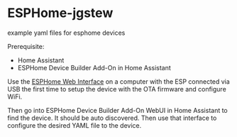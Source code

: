 # ESPHome-jgstew
example yaml files for esphome devices

Prerequisite:
- Home Assistant
- ESPHome Device Builder Add-On in Home Assistant

Use the [ESPHome Web Interface](https://web.esphome.io/?dashboard_wizard) on a computer with the ESP connected via USB the first time to setup the device with the OTA firmware and configure WiFi.

Then go into ESPHome Device Builder Add-On WebUI in Home Assistant to find the device. It should be auto discovered. Then use that interface to configure the desired YAML file to the device.
